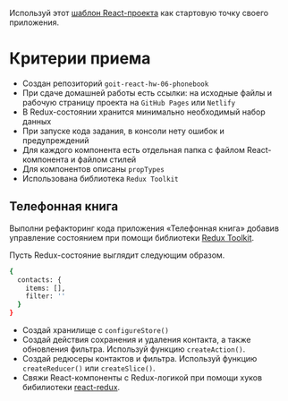 Используй этот
[шаблон React-проекта](https://github.com/goitacademy/react-homework-template#readme)
как стартовую точку своего приложения.

# Критерии приема

- Создан репозиторий `goit-react-hw-06-phonebook`
- При сдаче домашней работы есть ссылки: на исходные файлы и рабочую страницу
  проекта на `GitHub Pages` или `Netlify`
- В Redux-состоянии хранится минимально необходимый набор данных
- При запуске кода задания, в консоли нету ошибок и предупреждений
- Для каждого компонента есть отдельная папка с файлом React-компонента и файлом
  стилей
- Для компонентов описаны `propTypes`
- Использована библиотека `Redux Toolkit`

## Телефонная книга

Выполни рефакторинг кода приложения «Телефонная книга» добавив управление
состоянием при помощи библиотеки [Redux Toolkit](https://redux-toolkit.js.org/).

Пусть Redux-состояние выглядит следующим образом.

```bash
{
  contacts: {
    items: [],
    filter: ''
  }
}
```

- Создай хранилище с `configureStore()`
- Создай действия сохранения и удаления контакта, а также обновления фильтра.
  Используй функцию `createAction()`.
- Создай редюсеры контактов и фильтра. Используй функцию `createReducer()` или
  `createSlice()`.
- Свяжи React-компоненты с Redux-логикой при помощи хуков бибилиотеки
  [react-redux](https://react-redux.js.org/).
